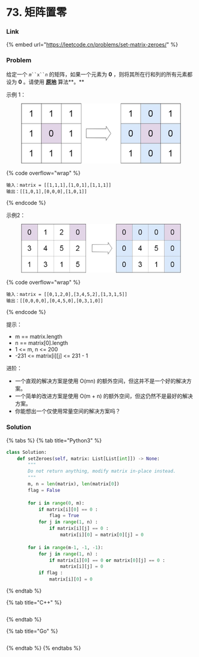 # 73. 矩阵置零

### Link

{% embed url="https://leetcode.cn/problems/set-matrix-zeroes/" %}

### Problem

给定一个 _`m`_` ``x`` `_`n`_ 的矩阵，如果一个元素为 **0** ，则将其所在行和列的所有元素都设为 **0** 。请使用 [**原地**](http://baike.baidu.com/item/%E5%8E%9F%E5%9C%B0%E7%AE%97%E6%B3%95) 算法**。**

示例 1：

<figure><img src="../../.gitbook/assets/image (5).png" alt=""><figcaption></figcaption></figure>

{% code overflow="wrap" %}
```
输入：matrix = [[1,1,1],[1,0,1],[1,1,1]]
输出：[[1,0,1],[0,0,0],[1,0,1]]
```
{% endcode %}

示例2：

<figure><img src="../../.gitbook/assets/image (2).png" alt=""><figcaption></figcaption></figure>

{% code overflow="wrap" %}
```
输入：matrix = [[0,1,2,0],[3,4,5,2],[1,3,1,5]]
输出：[[0,0,0,0],[0,4,5,0],[0,3,1,0]]
```
{% endcode %}

提示：

* m == matrix.length&#x20;
* n == matrix\[0].length&#x20;
* 1 <= m, n <= 200&#x20;
* \-231 <= matrix\[i]\[j] <= 231 - 1 &#x20;

进阶：

* 一个直观的解决方案是使用  O(mn) 的额外空间，但这并不是一个好的解决方案。&#x20;
* 一个简单的改进方案是使用 O(m + n) 的额外空间，但这仍然不是最好的解决方案。&#x20;
* 你能想出一个仅使用常量空间的解决方案吗？

### Solution

{% tabs %}
{% tab title="Python3" %}
```python
class Solution:
    def setZeroes(self, matrix: List[List[int]]) -> None:
        """
        Do not return anything, modify matrix in-place instead.
        """
        m, n = len(matrix), len(matrix[0])
        flag = False

        for i in range(0, m):
            if matrix[i][0] == 0 :
                flag = True
            for j in range(1, n) :
                if matrix[i][j] == 0 :
                    matrix[i][0] = matrix[0][j] = 0

        for i in range(m-1, -1, -1):
            for j in range(1, n) :
                if matrix[i][0] == 0 or matrix[0][j] == 0 :
                    matrix[i][j] = 0
            if flag :
                matrix[i][0] = 0
```
{% endtab %}

{% tab title="C++" %}
<pre class="language-cpp"><code class="lang-cpp"><strong></strong></code></pre>
{% endtab %}

{% tab title="Go" %}
```go
```
{% endtab %}
{% endtabs %}
